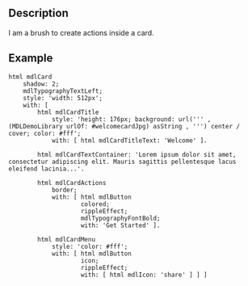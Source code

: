 Description
--------------------

I am a brush to create actions inside  a card.

Example
--------------------

	html mdlCard
		shadow: 2;
		mdlTypographyTextLeft;
		style: 'width: 512px';
		with: [ 
			html mdlCardTitle
				style: 'height: 176px; background: url(''' , (MDLDemoLibrary urlOf: #welcomecardJpg) asString , ''') center / cover; color: #fff';
				with: [ html mdlCardTitleText: 'Welcome' ].
				
			html mdlCardTextContainer: 'Lorem ipsum dolor sit amet, consectetur adipiscing elit. Mauris sagittis pellentesque lacus eleifend lacinia...'.
			
			html mdlCardActions
				border;
				with: [ html mdlButton
						colored;
						rippleEffect;
						mdlTypographyFontBold;
						with: 'Get Started' ].
					
			html mdlCardMenu
				style: 'color: #fff';
				with: [ html mdlButton
						icon;
						rippleEffect;
						with: [ html mdlIcon: 'share' ] ] ]